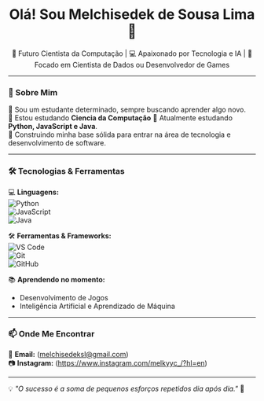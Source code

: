 <h1 align="center">Olá! Sou Melchisedek de Sousa Lima 👋</h1>

<p align="center">
  🚀 Futuro Cientista da Computação | 💻 Apaixonado por Tecnologia e IA | 🎯 Focado em Cientista de Dados ou Desenvolvedor de Games
</p>

---

### 🧐 Sobre Mim  
🔹 Sou um estudante determinado, sempre buscando aprender algo novo.  
🔹 Estou estudando **Ciencia da Computação** 
🔹 Atualmente estudando **Python, JavaScript e Java**.  
🔹 Construindo minha base sólida para entrar na área de tecnologia e desenvolvimento de software.  

---

### 🛠️ Tecnologias & Ferramentas  
💻 **Linguagens:**  
![Python](https://img.shields.io/badge/-Python-3776AB?style=flat-square&logo=python&logoColor=white)  
![JavaScript](https://img.shields.io/badge/-JavaScript-F7DF1E?style=flat-square&logo=javascript&logoColor=black)  
![Java](https://img.shields.io/badge/-Java-007396?style=flat-square&logo=java&logoColor=white)  

🛠️ **Ferramentas & Frameworks:**  
![VS Code](https://img.shields.io/badge/-VS_Code-007ACC?style=flat-square&logo=visual-studio-code&logoColor=white)  
![Git](https://img.shields.io/badge/-Git-F05032?style=flat-square&logo=git&logoColor=white)  
![GitHub](https://img.shields.io/badge/-GitHub-181717?style=flat-square&logo=github&logoColor=white)  

📚 **Aprendendo no momento:**  
- Desenvolvimento de Jogos
- Inteligência Artificial e Aprendizado de Máquina

---

### 📫 Onde Me Encontrar  
📧 **Email:** (melchisedeksl@gmail.com)    
📷 **Instagram:** (https://www.instagram.com/melkyyc_/?hl=en)

---

💡 *"O sucesso é a soma de pequenos esforços repetidos dia após dia."* 🚀  
